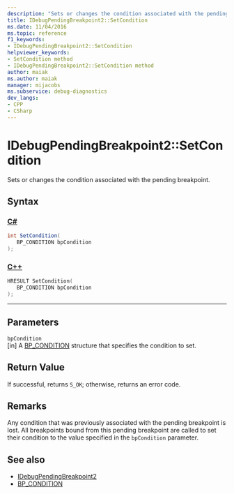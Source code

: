 ```yaml
---
description: "Sets or changes the condition associated with the pending breakpoint."
title: IDebugPendingBreakpoint2::SetCondition
ms.date: 11/04/2016
ms.topic: reference
f1_keywords:
- IDebugPendingBreakpoint2::SetCondition
helpviewer_keywords:
- SetCondition method
- IDebugPendingBreakpoint2::SetCondition method
author: maiak
ms.author: maiak
manager: mijacobs
ms.subservice: debug-diagnostics
dev_langs:
- CPP
- CSharp
---
```

# IDebugPendingBreakpoint2::SetCondition

Sets or changes the condition associated with the pending breakpoint.

## Syntax

### [C#](#tab/csharp)
```csharp
int SetCondition( 
   BP_CONDITION bpCondition
);
```
### [C++](#tab/cpp)
```cpp
HRESULT SetCondition( 
   BP_CONDITION bpCondition
);
```
---

## Parameters
`bpCondition`\
[in] A [BP_CONDITION](../../../extensibility/debugger/reference/bp-condition.md) structure that specifies the condition to set.

## Return Value
 If successful, returns `S_OK`; otherwise, returns an error code.

## Remarks
 Any condition that was previously associated with the pending breakpoint is lost. All breakpoints bound from this pending breakpoint are called to set their condition to the value specified in the `bpCondition` parameter.

## See also
- [IDebugPendingBreakpoint2](../../../extensibility/debugger/reference/idebugpendingbreakpoint2.md)
- [BP_CONDITION](../../../extensibility/debugger/reference/bp-condition.md)
